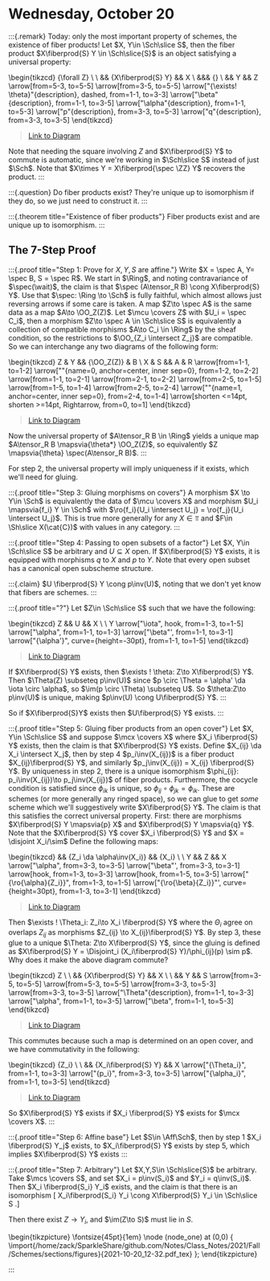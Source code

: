 # Wednesday, October 20

:::{.remark}
Today: only the most important property of schemes, the existence of fiber products!
Let $X, Y\in \Sch\slice S$, then the fiber product $X\fiberprod{S} Y \in \Sch\slice{S}$ is an object satisfying a universal property:

\begin{tikzcd}
	{\forall Z} \\
	\\
	&& {X\fiberprod{S} Y} && X \\
	&&& {} \\
	&& Y && Z
	\arrow[from=5-3, to=5-5]
	\arrow[from=3-5, to=5-5]
	\arrow["{\exists! \theta}"{description}, dashed, from=1-1, to=3-3]
	\arrow["\beta"{description}, from=1-1, to=3-5]
	\arrow["\alpha"{description}, from=1-1, to=5-3]
	\arrow["p"{description}, from=3-3, to=5-3]
	\arrow["q"{description}, from=3-3, to=3-5]
\end{tikzcd}

> [Link to Diagram](https://q.uiver.app/?q=WzAsNixbMiwyLCJYXFxmcHtTfSBZIl0sWzMsM10sWzQsMiwiWCJdLFsyLDQsIlkiXSxbNCw0LCJaIl0sWzAsMCwiXFxmb3JhbGwgWiJdLFszLDRdLFsyLDRdLFs1LDAsIlxcZXhpc3RzISBcXHRoZXRhIiwxLHsic3R5bGUiOnsiYm9keSI6eyJuYW1lIjoiZGFzaGVkIn19fV0sWzUsMiwiXFxiZXRhIiwxXSxbNSwzLCJcXGFscGhhIiwxXSxbMCwzLCJwIiwxXSxbMCwyLCJxIiwxXV0=)

Note that needing the square involving $Z$ and $X\fiberprod{S} Y$ to commute is automatic, since we're working in $\Sch\slice S$ instead of just $\Sch$.
Note that $X\times Y = X\fiberprod{\spec \ZZ} Y$ recovers the product.
:::


:::{.question}
Do fiber products exist?
They're unique up to isomorphism if they do, so we just need to construct it.
:::


:::{.theorem title="Existence of fiber products"}
Fiber products exist and are unique up to isomorphism.
:::

## The 7-Step Proof

:::{.proof title="Step 1: Prove for $X, Y, S$ are affine."}
Write $X = \spec A, Y= \spec B, S = \spec R$.
We start in $\Ring$, and noting contravariance of $\spec(\wait)$, the claim is that $\spec (A\tensor_R B) \cong X\fiberprod{S} Y$.
Use that $\spec: \Ring \to \Sch$ is fully faithful, which almost allows just reversing arrows if some care is taken.
A map $Z\to \spec A$ is the same data as a map $A\to \OO_Z(Z)$.
Let $\mcu \covers Z$ with $U_i = \spec C_i$, then a morphism $Z\to \spec A \in \Sch\slice S$ is equivalently a collection of compatible morphisms $A\to C_i \in \Ring$ by the sheaf condition, so the restrictions to $\OO_{Z_i \intersect Z_j}$ are compatible.
So we can interchange any two diagrams of the following form:

\begin{tikzcd}
	Z & Y && {\OO_Z(Z)} & B \\
	X & S && A & R
	\arrow[from=1-1, to=1-2]
	\arrow[""{name=0, anchor=center, inner sep=0}, from=1-2, to=2-2]
	\arrow[from=1-1, to=2-1]
	\arrow[from=2-1, to=2-2]
	\arrow[from=2-5, to=1-5]
	\arrow[from=1-5, to=1-4]
	\arrow[from=2-5, to=2-4]
	\arrow[""{name=1, anchor=center, inner sep=0}, from=2-4, to=1-4]
	\arrow[shorten <=14pt, shorten >=14pt, Rightarrow, from=0, to=1]
\end{tikzcd}

> [Link to Diagram](https://q.uiver.app/?q=WzAsOCxbMCwwLCJaIl0sWzAsMSwiWCJdLFsxLDEsIlMiXSxbMSwwLCJZIl0sWzMsMCwiXFxPT19aKFopIl0sWzQsMCwiQiJdLFszLDEsIkEiXSxbNCwxLCJSIl0sWzAsM10sWzMsMl0sWzAsMV0sWzEsMl0sWzcsNV0sWzUsNF0sWzcsNl0sWzYsNF0sWzksMTUsIiIsMCx7InNob3J0ZW4iOnsic291cmNlIjoyMCwidGFyZ2V0IjoyMH19XV0=)

Now the universal property of $A\tensor_R B \in \Ring$ yields a unique map $A\tensor_R B \mapsvia{\theta*} \OO_Z(Z)$, so equivalently $Z \mapsvia{\theta} \spec(A\tensor_R B)$.
:::

For step 2, the universal property will imply uniqueness if it exists, which we'll need for gluing.

:::{.proof title="Step 3: Gluing morphisms on covers"}
A morphism $X \to Y\in \Sch$ is equivalently the data of $\mcu \covers X$ and morphism $U_i \mapsvia{f_i} Y \in \Sch$ with $\ro{f_i}{U_i \intersect U_j} = \ro{f_j}{U_i \intersect U_j}$.
This is true more generally for any $X\in \Top$ and $F\in \Sh\slice X(\cat{C})$ with values in any category.
:::


:::{.proof title="Step 4: Passing to open subsets of a factor"}
Let $X, Y\in \Sch\slice S$ be arbitrary and $U \subseteq X$ open.
If $X\fiberprod{S} Y$ exists, it is equipped with morphisms $q$ to $X$ and $p$ to $Y$.
Note that every open subset has a canonical open subscheme structure.

:::{.claim}
$U \fiberprod{S} Y \cong p\inv(U)$, noting that we don't yet know that fibers are schemes.
:::


:::{.proof title="?"}
Let $Z\in \Sch\slice S$ such that we have the following:

\begin{tikzcd}
	Z && U && X \\
	\\
	Y
	\arrow["\iota", hook, from=1-3, to=1-5]
	\arrow["\alpha", from=1-1, to=1-3]
	\arrow["\beta"', from=1-1, to=3-1]
	\arrow["{\alpha'}", curve={height=-30pt}, from=1-1, to=1-5]
\end{tikzcd}

> [Link to Diagram](https://q.uiver.app/?q=WzAsNCxbMCwwLCJaIl0sWzIsMCwiVSJdLFs0LDAsIlgiXSxbMCwyLCJZIl0sWzEsMiwiXFxpb3RhIiwwLHsic3R5bGUiOnsidGFpbCI6eyJuYW1lIjoiaG9vayIsInNpZGUiOiJ0b3AifX19XSxbMCwxLCJcXGFscGhhIl0sWzAsMywiXFxiZXRhIiwyXSxbMCwyLCJcXGFscGhhJyIsMCx7ImN1cnZlIjotNX1dXQ==)

If $X\fiberprod{S} Y$ exists, then $\exists ! \theta: Z\to X\fiberprod{S} Y$.
Then $\Theta(Z) \subseteq p\inv(U)$ since $p \circ \Theta = \alpha' \da \iota \circ \alpha$, so $\im(p \circ \Theta) \subseteq U$.
So $\theta:Z\to p\inv(U)$ is unique, making $p\inv(U) \cong U\fiberprod{S} Y$.
:::

So if $X\fiberprod{S}Y$ exists then $U\fiberprod{S} Y$ exists.
:::


:::{.proof title="Step 5: Gluing fiber products from an open cover"}
Let $X, Y\in \Sch\slice S$ and suppose $\mcx \covers X$ where $X_i \fiberprod{S} Y$ exists, then the claim is that $X\fiberprod{S} Y$ exists.
Define $X_{ij} \da X_i \intersect X_j$, then by step 4 $p_i\inv(X_{ij})$ is a fiber product $X_{ij}\fiberprod{S} Y$, and similarly $p_j\inv(X_{ij}) = X_{ij} \fiberprod{S} Y$.
By uniqueness in step 2, there is a unique isomorphism $\phi_{ij}: p_i\inv(X_{ij})\to p_j\inv(X_{ij})$ of fiber products.
Furthermore, the cocycle condition is satisfied since $\phi_{ik}$ is unique, so $\phi_{ij} \circ \phi_{jk} = \phi_{ik}$.
These are schemes (or more generally any ringed space), so we can glue to get *some* scheme which we'll suggestively write $X\fiberprod{S} Y$.
The claim is that this satisfies the correct universal property.
First: there are morphisms $X\fiberprod{S} Y \mapsvia{p} X$ and $X\fiberprod{S} Y \mapsvia{q} Y$.
Note that the $X\fiberprod{S} Y$ cover $X_i \fiberprod{S} Y$ and $X = \disjoint X_i/\sim$
Define the following maps:

\begin{tikzcd}
	&& {Z_i \da \alpha\inv(X_i)} && {X_i} \\
	\\
	Y && Z && X
	\arrow["\alpha", from=3-3, to=3-5]
	\arrow["\beta"', from=3-3, to=3-1]
	\arrow[hook, from=1-3, to=3-3]
	\arrow[hook, from=1-5, to=3-5]
	\arrow["{\ro{\alpha}{Z_i}}", from=1-3, to=1-5]
	\arrow["{\ro{\beta}{Z_i}}"', curve={height=30pt}, from=1-3, to=3-1]
\end{tikzcd}

> [Link to Diagram](https://q.uiver.app/?q=WzAsNSxbMiwyLCJaIl0sWzQsMiwiWCJdLFswLDIsIlkiXSxbMiwwLCJaX2kgXFxkYSBcXGFscGhhXFxpbnYoWF9pKSJdLFs0LDAsIlhfaSJdLFswLDEsIlxcYWxwaGEiXSxbMCwyLCJcXGJldGEiLDJdLFszLDAsIiIsMix7InN0eWxlIjp7InRhaWwiOnsibmFtZSI6Imhvb2siLCJzaWRlIjoidG9wIn19fV0sWzQsMSwiIiwyLHsic3R5bGUiOnsidGFpbCI6eyJuYW1lIjoiaG9vayIsInNpZGUiOiJ0b3AifX19XSxbMyw0LCJcXHJve1xcYWxwaGF9e1pfaX0iXSxbMywyLCJcXHJve1xcYmV0YX17Wl9pfSIsMix7ImN1cnZlIjo1fV1d)

Then $\exists ! \Theta_i: Z_i\to X_i \fiberprod{S} Y$ where the $\Theta_i$ agree on overlaps $Z_{ij}$ as morphisms $Z_{ij} \to X_{ij}\fiberprod{S} Y$.
By step 3, these glue to a unique $\Theta: Z\to X\fiberprod{S} Y$, since the gluing is defined as $X\fiberprod{S} Y = \Disjoint_i (X_i\fiberprod{S} Y)/\phi_{ij}(p) \sim p$.
Why does it make the above diagram commute?

\begin{tikzcd}
	Z \\
	\\
	&& {X\fiberprod{S} Y} && X \\
	\\
	&& Y && S
	\arrow[from=3-5, to=5-5]
	\arrow[from=5-3, to=5-5]
	\arrow[from=3-3, to=5-3]
	\arrow[from=3-3, to=3-5]
	\arrow["\Theta"{description}, from=1-1, to=3-3]
	\arrow["\alpha", from=1-1, to=3-5]
	\arrow["\beta", from=1-1, to=5-3]
\end{tikzcd}

> [Link to Diagram](https://q.uiver.app/?q=WzAsNSxbMiwyLCJYXFxmcHtTfSBZIl0sWzIsNCwiWSJdLFs0LDQsIlMiXSxbNCwyLCJYIl0sWzAsMCwiWiJdLFszLDJdLFsxLDJdLFswLDFdLFswLDNdLFs0LDAsIlxcVGhldGEiLDFdLFs0LDMsIlxcYWxwaGEiXSxbNCwxLCJcXGJldGEiXV0=)

This commutes because such a map is determined on an open cover, and we have commutativity in the following:

\begin{tikzcd}
	{Z_i} \\
	\\
	&& {X_i\fiberprod{S} Y} && X
	\arrow["{\Theta_i}", from=1-1, to=3-3]
	\arrow["{p_i}", from=3-3, to=3-5]
	\arrow["{\alpha_i}", from=1-1, to=3-5]
\end{tikzcd}

> [Link to Diagram](https://q.uiver.app/?q=WzAsMyxbMCwwLCJaX2kiXSxbMiwyLCJYX2lcXGZwe1N9IFkiXSxbNCwyLCJYIl0sWzAsMSwiXFxUaGV0YV9pIl0sWzEsMiwicF9pIl0sWzAsMiwiXFxhbHBoYV9pIl1d)

So $X\fiberprod{S} Y$ exists if $X_i \fiberprod{S} Y$ exists for $\mcx \covers X$.
:::


:::{.proof title="Step 6: Affine base"}
Let $S\in \Aff\Sch$, then by step 1 $X_i \fiberprod{S} Y_j$ exists, to $X_i\fiberprod{S} Y$ exists by step 5, which implies $X\fiberprod{S} Y$ exists
:::

:::{.proof title="Step 7: Arbitrary"}
Let $X,Y,S\in \Sch\slice{S}$ be arbitrary.
Take $\mcs \covers S$, and set $X_i = p\inv(S_i)$ and $Y_i = q\inv(S_i)$.
Then $X_i \fiberprod{S_i} Y_i$ exists, and the claim is that there is an isomorphism
\[
X_i\fiberprod{S_i} Y_i \cong X\fiberprod{S} Y_i \in \Sch\slice S
.\]

Then there exist $Z\to Y_i$, and $\im(Z\to S)$ must lie in $S$.

\begin{tikzpicture}
\fontsize{45pt}{1em} 
\node (node_one) at (0,0) { \import{/home/zack/SparkleShare/github.com/Notes/Class_Notes/2021/Fall/Schemes/sections/figures}{2021-10-20_12-32.pdf_tex} };
\end{tikzpicture}


:::








